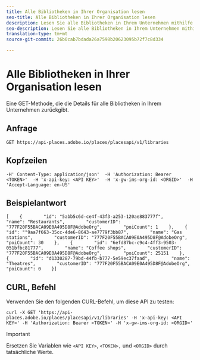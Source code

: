 ```yaml
---
title: Alle Bibliotheken in Ihrer Organisation lesen
seo-title: Alle Bibliotheken in Ihrer Organisation lesen
description: Lesen Sie alle Bibliotheken in Ihrem Unternehmen mithilfe der Places REST API.
seo-description: Lesen Sie alle Bibliotheken in Ihrem Unternehmen mithilfe der Places REST API.
translation-type: tm+mt
source-git-commit: 26b0cab7bdada26a7598b20623095b72f7c8d334

---
```



# Alle Bibliotheken in Ihrer Organisation lesen

Eine GET-Methode, die die Details für alle Bibliotheken in Ihrem Unternehmen zurückgibt.

## Anfrage

```text
GET https://api-places.adobe.io/places/placesapi/v1/libraries
```

## Kopfzeilen

```text
-H' Content-Type: application/json'  -H 'Authorization: Bearer <TOKEN>'  -H 'x-api-key: <API KEY>'  -H 'x-gw-ims-org-id: <ORGID>'  -H 'Accept-Language: en-US'
```

## Beispielantwort

```text
[    {        "id": "5abb5c6d-ce4f-43f3-a253-120ae883777f",        "name": "Restaurants",        "customerID": "777F20F55BACA09E0A495D8F@AdobeOrg",        "poiCount": 1    },    {        "id": ""9aa7f663-35cc-4de6-8643-ae7779f3bb87",        "name": "Gas stations",        "customerID": "777F20F55BACA09E0A495D8F@AdobeOrg",        "poiCount": 30    },    {        "id": "6efd87bc-c9c4-4ff3-9503-051bfbc81777",        "name": "Coffee shops",        "customerID": "777F20F55BACA09E0A495D8F@AdobeOrg",        "poiCount": 25151    },    {        "id": "d1330287-79bd-44fb-b777-5e59ec37faad",        "name": "Theatres",        "customerID": "777F20F55BACA09E0A495D8F@AdobeOrg",        "poiCount": 0    }]
```

## CURL, Befehl

Verwenden Sie den folgenden CURL-Befehl, um diese API zu testen:

```text
curl -X GET 'https://api-places.adobe.io/places/placesapi/v1/libraries' -H 'x-api-key: <API KEY>' -H 'Authorization: Bearer <TOKEN>' -H 'x-gw-ims-org-id: <ORGID>'
```

>[!IMPORTANT]
>
>Ersetzen Sie Variablen wie `<API KEY>`, `<TOKEN>,` und `<ORGID>` durch tatsächliche Werte.